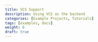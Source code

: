 ```yaml
---
title: VCS Support
description: Using VCS as the backend
categories: [Example Projects, Tutorials]
tags: [examples, docs]
weight: 6
draft: true
---
```


